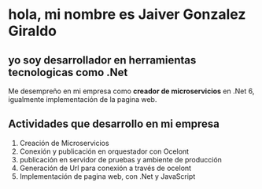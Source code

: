 
# hola, mi nombre es Jaiver Gonzalez Giraldo
## yo soy desarrollador en herramientas tecnologicas como .Net 

Me desempreño en mi empresa como **creador de microservicios** en .Net 6, 
igualmente implementación de la pagina web.

## Actividades que desarrollo en mi empresa

1. Creación de Microservicios
2. Conexión y publicación en orquestador con Ocelont
3. publicación en servidor de pruebas y ambiente de producción
4. Generación de Url para conexión a través de ocelont 
5. Implementación de pagina web, con .Net y JavaScript
